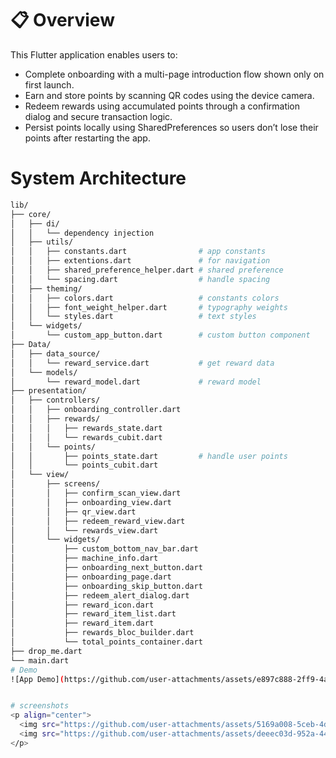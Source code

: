 # 📋 Overview
This Flutter application enables users to:
 - Complete onboarding with a multi-page introduction flow shown only on first launch.
 - Earn and store points by scanning QR codes using the device camera.
 - Redeem rewards using accumulated points through a confirmation dialog and secure transaction logic.
 - Persist points locally using SharedPreferences so users don’t lose their points after restarting the app.

# System Architecture
```bash
lib/
├── core/
│   ├── di/
│   │   └── dependency injection 
│   ├── utils/
│   │   ├── constants.dart                # app constants
│   │   ├── extentions.dart               # for navigation
│   │   ├── shared_preference_helper.dart # shared preference
│   │   └── spacing.dart                  # handle spacing
│   ├── theming/
│   │   ├── colors.dart                   # constants colors
│   │   ├── font_weight_helper.dart       # typography weights
│   │   └── styles.dart                   # text styles
│   └── widgets/
│       └── custom_app_button.dart        # custom button component
├── Data/
│   ├── data_source/
│   │   └── reward_service.dart           # get reward data
│   └── models/
│       └── reward_model.dart             # reward model
├── presentation/
│   ├── controllers/
│   │   ├── onboarding_controller.dart    
│   │   ├── rewards/
│   │   │   ├── rewards_state.dart        
│   │   │   └── rewards_cubit.dart        
│   │   └── points/
│   │       ├── points_state.dart         # handle user points 
│   │       └── points_cubit.dart    
│   └── view/
│       ├── screens/
│       │   ├── confirm_scan_view.dart   
│       │   ├── onboarding_view.dart      
│       │   ├── qr_view.dart      
│       │   ├── redeem_reward_view.dart      
│       │   └── rewards_view.dart  
│       └── widgets/
│           ├── custom_bottom_nav_bar.dart   
│           ├── machine_info.dart      
│           ├── onboarding_next_button.dart      
│           ├── onboarding_page.dart      
│           ├── onboarding_skip_button.dart 
│           ├── redeem_alert_dialog.dart   
│           ├── reward_icon.dart      
│           ├── reward_item_list.dart      
│           ├── reward_item.dart      
│           ├── rewards_bloc_builder.dart 
│           └── total_points_container.dart 
├── drop_me.dart
└── main.dart
# Demo
![App Demo](https://github.com/user-attachments/assets/e897c888-2ff9-4a6d-bf9b-92ae4a333a9e)


# screenshots
<p align="center">
  <img src="https://github.com/user-attachments/assets/5169a008-5ceb-4d52-a87b-dc78e2214592" alt="Screen 1" width="45%" />
  <img src="https://github.com/user-attachments/assets/deeec03d-952a-4426-b0a3-b2f2c1d477d7" alt="Screen 2" width="45%" />
</p>


